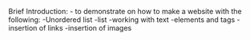 Brief Introduction:
    - to demonstrate on how to make a website with the following:
        -Unordered list
        -list
        -working with text
        -elements and tags
        -insertion of links
        -insertion of images